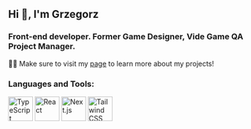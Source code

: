 <h2 align="left">Hi 👋, I'm Grzegorz</h1>
<h3 align="left">Front-end developer. Former Game Designer, Vide Game QA Project Manager.</h3>

<p>👨‍💻 Make sure to visit my <a href="https://gd-portfolio.vercel.app/" target="_blank" rel="noreferrer">page</a> to learn more about my projects!</p>

<h3 align="left">Languages and Tools:</h3>
<div >
	<img width="50" src="https://user-images.githubusercontent.com/25181517/183890598-19a0ac2d-e88a-4005-a8df-1ee36782fde1.png" alt="TypeScript" title="TypeScript"/>
	<img width="50" src="https://user-images.githubusercontent.com/25181517/183897015-94a058a6-b86e-4e42-a37f-bf92061753e5.png" alt="React" title="React"/>
	<img width="50" src="https://github.com/marwin1991/profile-technology-icons/assets/136815194/5f8c622c-c217-4649-b0a9-7e0ee24bd704" alt="Next.js" title="Next.js"/>
	<img width="50" src="https://user-images.githubusercontent.com/25181517/202896760-337261ed-ee92-4979-84c4-d4b829c7355d.png" alt="Tailwind CSS" title="Tailwind CSS"/>
</div>
